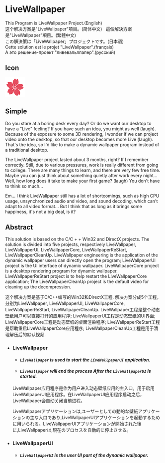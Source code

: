 # LiveWallpaper
This Program is LiveWallpaper Project.(English)  
这个解决方案是"LiveWallpaper"项目。(简体中文)   
這個解決方案是"LiveWallpaper"項目。(繁體中文)  
この解決策は「LiveWallpaper」プロジェクトです。(日本语)    
Cette solution est le projet "LiveWallpaper".(français)     
А это решение-проект "ливевальлпапер".(русский)  

## Icon
![](https://github.com/Alopex6414/LiveWallpaper/raw/master/Release/frame/Wait/Sakura.png)

## Simple
Do you stare at a boring desk every day? Or do we want our desktop to have a "Live" feeling? If you have such an idea, you might as well (laugh). Because of the exposure to some 3D rendering, I wonder if we can project video onto the desktop, so that our desktop becomes more Live (laugh). That's the idea, so I'd like to make a dynamic wallpaper program instead of a traditional desktop.


The LiveWallpaper project lasted about 3 months, right? If I remember correctly. Still, due to various pressures, work is really different from going to college. There are many things to learn, and there are very few free time. Maybe you can just think about something quietly after work every night... Well, how long does it take to make your first game? (laugh) You don't have to think so much...


Em... I think LiveWallpaper still has a lot of shortcomings, such as high CPU usage, unsynchronized audio and video, and sound decoding, which can't adapt to all video format... But I think that as long as it brings some happiness, it's not a big deal, is it?

## Abstract
This solution is based on the C/C + + Win32 and DirectX projects. The solution is divided into five projects, respectively LiveWallpaper, LiveWallpaperUI, LiveWallpaperCore, LiveWallpaperReStart, LiveWallpaperCleanUp. LiveWallpaper engineering is the application of the dynamic wallpaper users can directly open the program; LiveWallpaperUI project is the UI interface of dynamic wallpaper. LiveWallpaperCore project is a desktop rendering program for dynamic wallpaper. LiveWallpaperReStart project is to help restart the LiveWallpaperCore application; The LiveWallpaperCleanUp project is the default video for cleaning up the decompression.

这个解决方案是基于C/C++编写的Win32和DirectX工程. 解决方案分成5个工程，分别为LiveWallpaper, LiveWallpaperUI, LiveWallpaperCore, LiveWallpaperReStart, LiveWallpaperCleanUp. LiveWallpaper工程是整个动态壁纸用户可以直接打开的应用程序; LiveWallpaperUI工程是动态壁纸的UI界面; LiveWallpaperCore工程是动态壁纸的桌面渲染程序; LiveWallpaperReStart工程是帮助重启LiveWallpaperCore应用程序; LiveWallpaperCleanUp工程是用于清理解压后的默认视频.

  * ### LiveWallpaper
    * #### *`LiveWallpaper` is used to start the `LiveWallpaperUI` application.*  
    * #### *`LiveWallpaper` will end the process After the `LiveWallpaperUI` is started.*

    LiveWallpaper应用程序是作为用户进入动态壁纸应用的主入口，用于启用LiveWallpaperUI应用程序。在LiveWallpaperUI应用程序启动之后，LiveWallpaper会自动关闭当前进程。
    
    LiveWallpaperアプリケーションは,ユーザーとしての動的な壁紙アプリケーションの主な入口であり,LiveWallpaperUIアプリケーションを起動するために用いられる。LiveWallpaperUIアプリケーションが開始された後に,LiveWallpaperは,現在のプロセスを自動的に停止させる。

  * ### LiveWallpaperUI
    * #### *`LiveWallpaperUI` is the user UI part of the dynamic wallpaper.*
